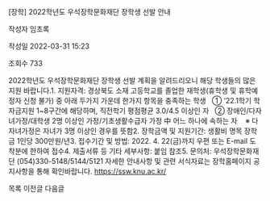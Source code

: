 [장학] 2022학년도 우석장학문화재단 장학생 선발 안내



작성자
임초록


작성일
2022-03-31 15:23


조회수
733




﻿2022학년도 우석장학문화재단 장학생 선발 계획을 알려드리오니 해당 학생들의 많은 지원 바랍니다.1. 지원자격: 경상북도 소재 고등학교를 졸업한 재학생(휴학생 및 휴학예정자 신청 불가) 중 아래 두가지 가운데 한가지 항목을 충족하는 학생   ① ’22.1학기 학자금지원 1~8구간에 해당하며, 직전학기 평점평균 3.0/4.5 이상인 자   ② 장애인/다자녀가정/대학생 2명 이상인 가정/기초생활수급자 가정 中 어느 하나에 속하는 자    ※ 다자녀가정은 자녀가 3명 이상인 경우를 뜻함2. 장학금액 및 지원기간: 생활비 명목 장학금 1인당 300만원/년3. 접수기간 및 방법: 2022. 4. 22(금)까지 우편 또는 E-mail 도착분에 한하여 접수4. 제출서류 등 기타 세부사항: 붙임 참조5. 문의처: 우석장학문화재단 (054)330-5148/5144/5121 자세한 안내사항 및 관련 서식자료는 장학홈페이지 공지사항을 통해 확인바랍니다. https://ssw.knu.ac.kr/





목록
이전글
다음글




